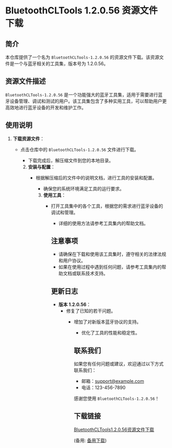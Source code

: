 # BluetoothCLTools 1.2.0.56 资源文件下载

## 简介

本仓库提供了一个名为 `BluetoothCLTools-1.2.0.56` 的资源文件下载。该资源文件是一个与蓝牙相关的工具集，版本号为 1.2.0.56。

## 资源文件描述

`BluetoothCLTools-1.2.0.56` 是一个功能强大的蓝牙工具集，适用于需要进行蓝牙设备管理、调试和测试的用户。该工具集包含了多种实用工具，可以帮助用户更高效地进行蓝牙设备的开发和维护工作。

## 使用说明

1. **下载资源文件**：
   - 点击仓库中的 `BluetoothCLTools-1.2.0.56` 文件进行下载。
      - 下载完成后，解压缩文件到您的本地目录。

      2. **安装与配置**：
         - 根据解压缩后的文件中的说明文档，进行工具的安装和配置。
            - 确保您的系统环境满足工具的运行要求。

            3. **使用工具**：
               - 打开工具集中的各个工具，根据您的需求进行蓝牙设备的调试和管理。
                  - 详细的使用方法请参考工具集内的帮助文档。

                  ## 注意事项

                  - 请确保在下载和使用该工具集时，遵守相关的法律法规和用户协议。
                  - 如果在使用过程中遇到任何问题，请参考工具集内的帮助文档或联系技术支持。

                  ## 更新日志

                  - **版本 1.2.0.56**：
                    - 修复了已知的若干问题。
                      - 增加了对新版本蓝牙协议的支持。
                        - 优化了工具的性能和稳定性。

                        ## 联系我们

                        如果您有任何问题或建议，欢迎通过以下方式联系我们：
                        - 邮箱：support@example.com
                        - 电话：123-456-7890

                        感谢您使用 `BluetoothCLTools-1.2.0.56`！

                        ## 下载链接
                        [BluetoothCLTools1.2.0.56资源文件下载](https://pan.quark.cn/s/935df5477b5c) 

                        (备用: [备用下载](https://pan.baidu.com/s/1FLz4k41Lh2sJbTpy-uQ6-w?pwd=1234))
